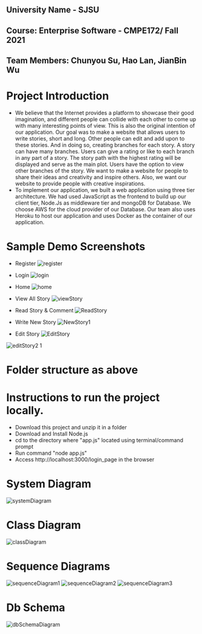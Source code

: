 ## University Name - SJSU 
## Course: Enterprise Software - CMPE172/ Fall 2021
## Team Members: Chunyou Su, Hao Lan, JianBin Wu

# Project Introduction 
-  We believe that the Internet provides a platform to showcase their good imagination, and different people can collide with each other to come up with many interesting points of view. This is also the original intention of our application. Our goal was to make a website that allows users to write stories, short and long. Other people can edit and add upon to these stories. And in doing so, creating branches for each story. A story can have many branches. Users can give a rating or like to each branch in any part of a story. The story path with the highest rating will be displayed and serve as the main plot. Users have the option to view other branches of the story. We want to make a website for people to share their ideas and creativity and inspire others. Also, we want our website to provide people with creative inspirations. 
-  To implement our application, we built a web application using three tier architecture. We had used JavaScript as the frontend to build up our client tier, Node.Js as middleware tier and mongoDB for Database. We choose AWS for the cloud provider of our Database. Our team also uses Heroku to host our application and uses Docker as the container of our application.
  
# Sample Demo Screenshots 
- Register
![register](https://user-images.githubusercontent.com/70332991/142042376-7ddc7bac-6515-4e79-bdb6-032840228ede.png)

- Login
![login](https://user-images.githubusercontent.com/70332991/142042406-1134f3f2-8ee1-4be5-b87c-f2808fe3897a.png)

- Home
![home](https://user-images.githubusercontent.com/70332991/142042432-23ebc4b9-9611-4432-8695-0343118c6ec4.png)

- View All Story
![viewStory](https://user-images.githubusercontent.com/70332991/142042446-f81edba9-bf9c-444b-8d18-4387b4d1f95a.png)

- Read Story & Comment
![ReadStory](https://user-images.githubusercontent.com/70332991/142042461-5d1d2e16-01be-466a-8aa5-77dafcaccb3b.png)

- Write New Story
![NewStory1](https://user-images.githubusercontent.com/70332991/142043763-e838779a-2517-46d8-9dfc-cbfbfdf1895a.png)


- Edit Story
 ![EditStory](https://user-images.githubusercontent.com/70332991/142042518-90ab886f-7f2a-49fe-8270-21033aed43a0.png)
 
![editStory2 1](https://user-images.githubusercontent.com/70332991/142043733-134328ff-9de1-4fe7-89a6-38b0e2b8acfa.png)


# Folder structure as above 

# Instructions to run the project locally.
-   Download this project and unzip it in a folder
-   Download and Install Node.js
-   cd to the directory where "app.js" located using terminal/command prompt
-   Run command "node app.js"
-   Access http://localhost:3000/login_page in the browser

# System Diagram
![systemDiagram](https://user-images.githubusercontent.com/70332991/142039418-35941212-471a-4242-b18b-fafaf976271b.png)

# Class Diagram
![classDiagram](https://user-images.githubusercontent.com/70332991/142040236-5943f762-8e43-4976-9d19-a940c8908f84.png)

# Sequence Diagrams
![sequenceDiagram1](https://user-images.githubusercontent.com/70332991/142040275-0f0d7134-3fa8-4883-921b-25d24d9aae54.png)
![sequenceDiagram2](https://user-images.githubusercontent.com/70332991/142040304-38fde91a-1d5f-4906-8050-4973679be60a.png)
![sequenceDiagram3](https://user-images.githubusercontent.com/70332991/142040331-e49c62cc-8f84-43d4-a706-7ee7408aeaee.png)

# Db Schema
![dbSchemaDiagram](https://user-images.githubusercontent.com/70332991/142040342-8b7a6b7b-116e-46bd-8e18-b970459a9b04.png)
